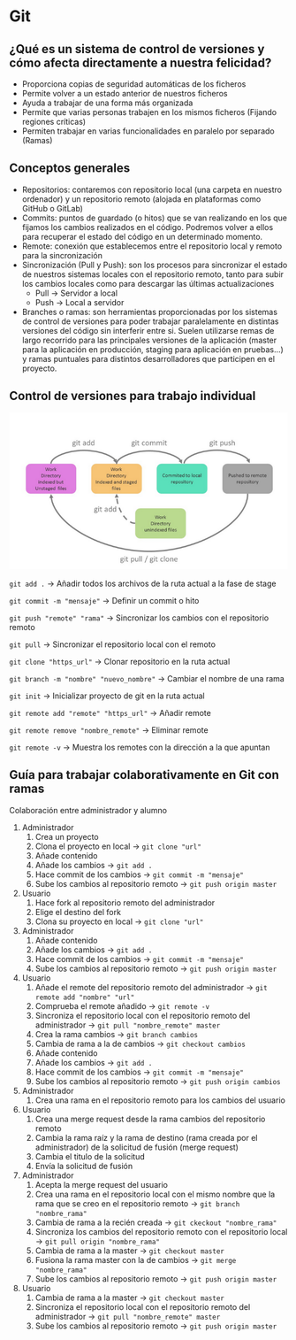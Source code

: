 # Git

## ¿Qué es un sistema de control de versiones y cómo afecta directamente a nuestra felicidad?

- Proporciona copias de seguridad automáticas de los ficheros
- Permite volver a un estado anterior de nuestros ficheros
- Ayuda a trabajar de una forma más organizada
- Permite que varias personas trabajen en los mismos ficheros (Fijando regiones críticas)
- Permiten trabajar en varias funcionalidades en paralelo por separado (Ramas)

## Conceptos generales

- Repositorios: contaremos con repositorio local (una carpeta en nuestro ordenador) y un repositorio remoto (alojada en plataformas como GitHub o GitLab)
- Commits: puntos de guardado (o hitos) que se van realizando en los que fijamos los cambios realizados en el código. Podremos volver a ellos para recuperar el estado del código en un determinado momento.
- Remote: conexión que establecemos entre el repositorio local y remoto para la sincronización
- Sincronización (Pull y Push): son los procesos para sincronizar el estado de nuestros sistemas locales con el repositorio remoto, tanto para subir los cambios locales como para descargar las últimas actualizaciones
    - Pull → Servidor a local
    - Push → Local a servidor
- Branches o ramas: son herramientas proporcionadas por los sistemas de control de versiones para poder trabajar paralelamente en distintas versiones del código sin interferir entre si. Suelen utilizarse remas de largo recorrido para las principales versiones de la aplicación (master para la aplicación en producción, staging para aplicación en pruebas…) y ramas puntuales para distintos desarrolladores que participen en el proyecto.

## Control de versiones para trabajo individual

![imagen1](./img/imagen1.png)

`git add .` → Añadir todos los archivos de la ruta actual a la fase de stage

`git commit -m "mensaje"` → Definir un commit o hito

`git push "remote" "rama"` → Sincronizar los cambios con el repositorio remoto

`git pull` → Sincronizar el repositorio local con el remoto

`git clone "https_url"` → Clonar repositorio en la ruta actual

`git branch -m "nombre" "nuevo_nombre"` → Cambiar el nombre de una rama

`git init` → Inicializar proyecto de git en la ruta actual

`git remote add "remote" "https_url"` → Añadir remote

`git remote remove "nombre_remote"` → Eliminar remote

`git remote -v` → Muestra los remotes con la dirección a la que apuntan

## Guía para trabajar colaborativamente en Git con ramas

Colaboración entre administrador y alumno

1. Administrador
    1. Crea un proyecto
    2. Clona el proyecto en local → `git clone "url"`
    3. Añade contenido
    4. Añade los cambios → `git add .`
    5. Hace commit de los cambios → `git commit -m "mensaje"`
    6. Sube los cambios al repositorio remoto → `git push origin master`
2. Usuario
    1. Hace fork al repositorio remoto del administrador
    2. Elige el destino del fork
    3. Clona su proyecto en local → `git clone "url"`
3. Administrador
    1. Añade contenido
    2. Añade los cambios → `git add .`
    3. Hace commit de los cambios → `git commit -m "mensaje"`
    4. Sube los cambios al repositorio remoto → `git push origin master`
4. Usuario
    1. Añade el remote del repositorio remoto del administrador → `git remote add "nombre" "url"`
    2. Comprueba el remote añadido → `git remote -v`
    3. Sincroniza el repositorio local con el repositorio remoto del administrador → `git pull "nombre_remote" master`
    4. Crea la rama cambios → `git branch cambios`
    5. Cambia de rama a la de cambios → `git checkout cambios`
    6. Añade contenido
    7. Añade los cambios → `git add .`
    8. Hace commit de los cambios → `git commit -m "mensaje"`
    9. Sube los cambios al repositorio remoto → `git push origin cambios`
5. Administrador
    1. Crea una rama en el repositorio remoto para los cambios del usuario
6. Usuario
    1. Crea una merge request desde la rama cambios del repositorio remoto
    2. Cambia la rama raíz y la rama de destino (rama creada por el administrador) de la solicitud de fusión (merge request)
    3. Cambia el titulo de la solicitud
    4. Envía la solicitud de fusión
7. Administrador
    1. Acepta la merge request del usuario
    2. Crea una rama en el repositorio local con el mismo nombre que la rama que se creo en el repositorio remoto → `git branch "nombre_rama"`
    3. Cambia de rama a la recién creada → `git ckeckout "nombre_rama"`
    4. Sincroniza los cambios del repositorio remoto con el repositorio local → `git pull origin "nombre_rama"`
    5. Cambia de rama a la master → `git checkout master`
    6. Fusiona la rama master con la de cambios → `git merge "nombre_rama"`
    7. Sube los cambios al repositorio remoto → `git push origin master`
8. Usuario
    1. Cambia de rama a la master → `git checkout master`
    2. Sincroniza el repositorio local con el repositorio remoto del administrador → `git pull "nombre_remote" master`
    3. Sube los cambios al repositorio remoto → `git push origin master`